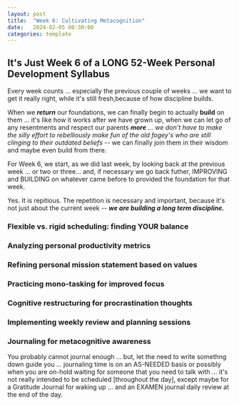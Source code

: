```yaml
---
layout: post
title:  "Week 6: Cultivating Metacognition"
date:   2024-02-05 00:30:00
categories: template
---
```


## It's Just Week 6 of a LONG 52-Week Personal Development Syllabus

Every week counts ... especially the previous couple of weeks ... we want to get it really right, while it's still fresh,because of how discipline builds.

When we ***return*** our foundations, we can finally begin to actually **build** on them ... it's like how it works after we have grown up, when we can let go of any resentments and respect our parents ***more*** ... *we don't have to make the silly effort to rebelliously make fun of the old fogey's who are still clinging to their outdated beliefs* -- we can finally join them in their wisdom and maybe even build from there.

For Week 6, we start, as we did last week, by looking back at the previous week ... or two or three... and, if necessary we go back futher, IMPROVING and BUILDING on whatever came before to provided the foundation for that week. 

Yes. It is repitious. The repetition is necessary and important, because it's not just about the current week -- ***we are building a long term discipline.***

### Flexible vs. rigid scheduling: finding YOUR balance

### Analyzing personal productivity metrics

### Refining personal mission statement based on values

### Practicing mono-tasking for improved focus

### Cognitive restructuring for procrastination thoughts

### Implementing weekly review and planning sessions

### Journaling for metacognitive awareness

You probably cannot journal enough ... but, let the need to write somethng down guide you ... journaling time is on an AS-NEEDED basis or possibly when you are on-hold waiting for someone that you need to talk with ... it's not really intended to be scheduled [throughout the day], except maybe for a Gratitude Journal for waking up ... and an EXAMEN journal daily review at the end of the day.